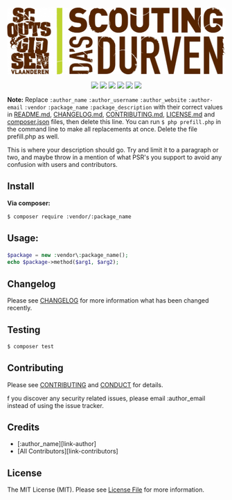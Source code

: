 ![alt tag](https://github.com/Tjoosten/SVG-scss/blob/master/repo-assets/logo.jpg)

<p align="center">
    <a href="https://packagist.org/packages/:vendor/:package_name"><img src="https://img.shields.io/packagist/v/:vendor/:package_name.svg?style=flat-square"></a>
    <a href="https://travis-ci.org/:vendor/:package_name"><img src="https://img.shields.io/badge/license-MIT-brightgreen.svg?style=flat-square"></a>
    <a href="https://scrutinizer-ci.com/g/:vendor/:package_name/code-structure"><img src="https://img.shields.io/travis/:vendor/:package_name/master.svg?style=flat-square"></a>
    <a href="https://scrutinizer-ci.com/g/:vendor/:package_name"><img src="https://img.shields.io/scrutinizer/coverage/g/:vendor/:package_name.svg?style=flat-square"></a>
    <a href="https://packagist.org/packages/:vendor/:package_name"><img src="https://img.shields.io/scrutinizer/g/:vendor/:package_name.svg?style=flat-square"></a>
    <a href="https://github.com/:author_username"><img src="https://img.shields.io/packagist/dt/:vendor/:package_name.svg?style=flat-square"></a>
</p>

**Note:** Replace `:author_name` `:author_username` `:author_website` `:author-email` `:vendor` `:package_name`
`:package_description` with their correct values in [README.md](README.md), [CHANGELOG.md](CHANGELOG.md), 
[CONTRIBUTING.md](CONTRIBUTING.md), [LICENSE.md](LICENSE.md) and [composer.json](composer.json) files, 
then delete this line. You can run `$ php prefill.php` in the command line to make all replacements at once. 
Delete the file prefill.php as well. 

This is where your description should go. Try and limit it to a paragraph or two, and maybe throw in a mention of 
what PSR's you support to avoid any confusion with users and contributors. 

## Install 

**Via composer:**

```bash
$ composer require :vendor/:package_name
```

## Usage: 

```php 
$package = new :vendor\:package_name(); 
echo $package->method($arg1, $arg2);
```

## Changelog

Please see [CHANGELOG](CHANGELOG.md) for more information what has been changed recently. 

## Testing 

```bash
$ composer test
```

## Contributing 

Please see [CONTRIBUTING](CONTRIBUTING.md) and [CONDUCT](CONDUCT.md) for details. 

f you discover any security related issues, please email :author_email instead of using the issue tracker.

## Credits

- [:author_name][link-author]
- [All Contributors][link-contributors]

## License

The MIT License (MIT). Please see [License File](LICENSE.md) for more information.